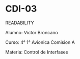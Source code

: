 # CDI-03
READABILITY

Alumno: Victor Broncano

Curso: 4° 1° Avionica Comision A

Materia: Control de Interfases
